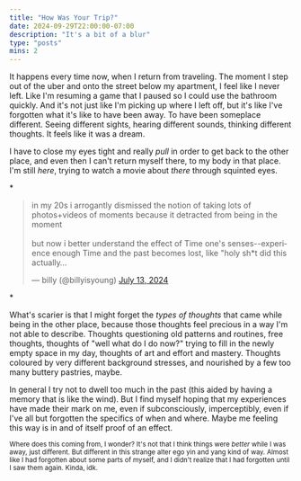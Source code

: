 ```yaml
---
title: "How Was Your Trip?"
date: 2024-09-29T22:00:00-07:00
description: "It's a bit of a blur"
type: "posts"
mins: 2
---
```


It happens every time now, when I return from traveling. The moment I step out of the uber and onto the street below my apartment, I feel like I never left. Like I'm resuming a game that I paused so I could use the bathroom quickly. And it's not just like I'm picking up where I left off, but it's like I've forgotten what it's like to have been away. To have been someplace different. Seeing different sights, hearing different sounds, thinking different thoughts. It feels like it was a dream.

I have to close my eyes tight and really _pull_ in order to get back to the other place, and even then I can't return myself there, to my body in that place. I'm still _here_, trying to watch a movie about _there_ through squinted eyes.

\*

<blockquote class="twitter-tweet"><p lang="en" dir="ltr">in my 20s i arrogantly dismissed the notion of taking lots of photos+videos of moments because it detracted from being in the moment<br><br>but now i better understand the effect of Time one&#39;s senses--experience enough Time and the past becomes lost, like &quot;holy sh*t did this actually…</p>&mdash; billy (@billyisyoung) <a href="https://twitter.com/billyisyoung/status/1811948979359195607?ref_src=twsrc%5Etfw">July 13, 2024</a></blockquote> <script async src="https://platform.twitter.com/widgets.js" charset="utf-8"></script>

\*

What's scarier is that I might forget the _types of thoughts_ that came while being in the other place, because those thoughts feel precious in a way I'm not able to describe. Thoughts questioning old patterns and routines, free thoughts, thoughts of "well what do I do now?" trying to fill in the newly empty space in my day, thoughts of art and effort and mastery. Thoughts coloured by very different background stresses, and nourished by a few too many buttery pastries, maybe.

In general I try not to dwell too much in the past (this aided by having a memory that is like the wind). But I find myself hoping that my experiences have made their mark on me, even if subconsciously, imperceptibly, even if I've all but forgotten the specifics of when and where. Maybe me feeling this way is in and of itself proof of an effect.

<small>Where does this coming from, I wonder? It's not that I think things were _better_ while I was away, just different. But different in this strange alter ego yin and yang kind of way. Almost like I had forgotten about some parts of myself, and I didn't realize that I had forgotten until I saw them again. Kinda, idk.</small>
